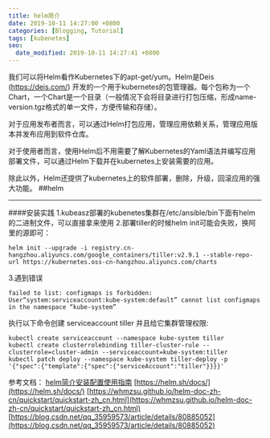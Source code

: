 ```yaml
---
title: helm简介
date: 2019-10-11 14:27:00 +0800
categories: [Blogging, Tutorial]
tags: [kubenetes]
seo:
  date_modified: 2019-10-11 14:27:41 +0800
---
```

我们可以将Helm看作Kubernetes下的apt-get/yum。Helm是Deis (https://deis.com/) 开发的一个用于kubernetes的包管理器。每个包称为一个Chart，一个Chart是一个目录（一般情况下会将目录进行打包压缩，形成name-version.tgz格式的单一文件，方便传输和存储）。

对于应用发布者而言，可以通过Helm打包应用，管理应用依赖关系，管理应用版本并发布应用到软件仓库。

对于使用者而言，使用Helm后不用需要了解Kubernetes的Yaml语法并编写应用部署文件，可以通过Helm下载并在kubernetes上安装需要的应用。

除此以外，Helm还提供了kubernetes上的软件部署，删除，升级，回滚应用的强大功能。
##helm
***

####安装实践
1.kubeasz部署的kubenetes集群在/etc/ansible/bin下面有helm的二进制文件，可以直接拿来使用
2.部署tiller的时候helm init可能会失败，换阿里的源即可：

```
helm init --upgrade -i registry.cn-hangzhou.aliyuncs.com/google_containers/tiller:v2.9.1 --stable-repo-url https://kubernetes.oss-cn-hangzhou.aliyuncs.com/charts
```

3.遇到错误

```
failed to list: configmaps is forbidden: User“system:serviceaccount:kube-system:default” cannot list configmaps in the namespace “kube-system”
```

执行以下命令创建 serviceaccount tiller 并且给它集群管理权限:

```
kubectl create serviceaccount --namespace kube-system tiller
kubectl create clusterrolebinding tiller-cluster-rule --clusterrole=cluster-admin --serviceaccount=kube-system:tiller
kubectl patch deploy --namespace kube-system tiller-deploy -p '{"spec":{"template":{"spec":{"serviceAccount":"tiller"}}}}'
```

参考文档：
[helm简介安装配置使用指南](https://blog.csdn.net/bbwangj/article/details/81087911)
[https://helm.sh/docs/](https://helm.sh/docs/)
[https://whmzsu.github.io/helm-doc-zh-cn/quickstart/quickstart-zh_cn.html](https://whmzsu.github.io/helm-doc-zh-cn/quickstart/quickstart-zh_cn.html)
[https://blog.csdn.net/qq_35959573/article/details/80885052](https://blog.csdn.net/qq_35959573/article/details/80885052)